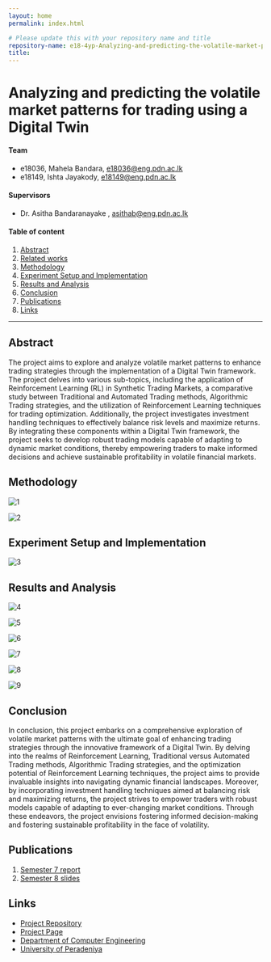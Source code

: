 ```yaml
---
layout: home
permalink: index.html

# Please update this with your repository name and title
repository-name: e18-4yp-Analyzing-and-predicting-the-volatile-market-patterns-for-trading-using-a-Digital-Twin
title:
---
```


[comment]: # "This is the standard layout for the project, but you can clean this and use your own template"

# Analyzing and predicting the volatile market patterns for trading using a Digital Twin

#### Team

- e18036, Mahela Bandara, [e18036@eng.pdn.ac.lk](mailto:e18036@eng.pdn.ac.lk)
- e18149, Ishta Jayakody, [e18149@eng.pdn.ac.lk](mailto:e18149@eng.pdn.ac.lk)

#### Supervisors

- Dr. Asitha Bandaranayake , [asithab@eng.pdn.ac.lk](mailto:asithab@eng.pdn.ac.lk)

#### Table of content

1. [Abstract](#abstract)
2. [Related works](#related-works)
3. [Methodology](#methodology)
4. [Experiment Setup and Implementation](#experiment-setup-and-implementation)
5. [Results and Analysis](#results-and-analysis)
6. [Conclusion](#conclusion)
7. [Publications](#publications)
8. [Links](#links)

---


## Abstract
The project aims to explore and analyze volatile market patterns to enhance trading strategies through the implementation of a Digital Twin framework. The project delves into various sub-topics, including the application of Reinforcement Learning (RL) in Synthetic Trading Markets, a comparative study between Traditional and Automated Trading methods, Algorithmic Trading strategies, and the utilization of Reinforcement Learning techniques for trading optimization. Additionally, the project investigates investment handling techniques to effectively balance risk levels and maximize returns. By integrating these components within a Digital Twin framework, the project seeks to develop robust trading models capable of adapting to dynamic market conditions, thereby empowering traders to make informed decisions and achieve sustainable profitability in volatile financial markets.

## Methodology

![1](https://github.com/cepdnaclk/e18-4yp-Analyzing-and-predicting-the-volatile-market-patterns-for-trading-using-a-Digital-Twin/blob/main/docs/images/Screenshot%20from%202024-05-03%2019-27-05.png)


![2](https://github.com/cepdnaclk/e18-4yp-Analyzing-and-predicting-the-volatile-market-patterns-for-trading-using-a-Digital-Twin/blob/main/docs/images/Screenshot%20from%202024-04-26%2014-15-19.png)


## Experiment Setup and Implementation
![3](https://github.com/cepdnaclk/e18-4yp-Analyzing-and-predicting-the-volatile-market-patterns-for-trading-using-a-Digital-Twin/blob/main/docs/images/Screenshot%20from%202024-04-26%2013-31-34.png)

## Results and Analysis
![4](https://github.com/cepdnaclk/e18-4yp-Analyzing-and-predicting-the-volatile-market-patterns-for-trading-using-a-Digital-Twin/blob/main/docs/images/Screenshot%20from%202024-04-26%2018-44-41.png)

![5](https://github.com/cepdnaclk/e18-4yp-Analyzing-and-predicting-the-volatile-market-patterns-for-trading-using-a-Digital-Twin/blob/main/docs/images/Screenshot%20from%202024-04-26%2019-24-52.png)

![6](https://github.com/cepdnaclk/e18-4yp-Analyzing-and-predicting-the-volatile-market-patterns-for-trading-using-a-Digital-Twin/blob/main/docs/images/Screenshot%20from%202024-04-26%2019-25-04.png)

![7](https://github.com/cepdnaclk/e18-4yp-Analyzing-and-predicting-the-volatile-market-patterns-for-trading-using-a-Digital-Twin/blob/main/docs/images/Screenshot%20from%202024-04-29%2018-00-36.png)

![8](https://github.com/cepdnaclk/e18-4yp-Analyzing-and-predicting-the-volatile-market-patterns-for-trading-using-a-Digital-Twin/blob/main/docs/images/Screenshot%20from%202024-04-29%2018-01-00.png)

![9](https://github.com/cepdnaclk/e18-4yp-Analyzing-and-predicting-the-volatile-market-patterns-for-trading-using-a-Digital-Twin/blob/main/docs/images/Screenshot%20from%202024-04-29%2019-22-28.png)

## Conclusion
In conclusion, this project embarks on a comprehensive exploration of volatile market patterns with the ultimate goal of enhancing trading strategies through the innovative framework of a Digital Twin. By delving into the realms of Reinforcement Learning, Traditional versus Automated Trading methods, Algorithmic Trading strategies, and the optimization potential of Reinforcement Learning techniques, the project aims to provide invaluable insights into navigating dynamic financial landscapes. Moreover, by incorporating investment handling techniques aimed at balancing risk and maximizing returns, the project strives to empower traders with robust models capable of adapting to ever-changing market conditions. Through these endeavors, the project envisions fostering informed decision-making and fostering sustainable profitability in the face of volatility.

## Publications
[//]: # "Note: Uncomment each once you uploaded the files to the repository"

 1. [Semester 7 report](https://drive.google.com/file/d/1V4MeDCM3Y5_t8Egt2MgWGYqv3bsbDNoj/view?usp=sharing)
 2. [Semester 8 slides](https://docs.google.com/presentation/d/1M16RRqKo5Y5KziZztlXpEGkN6o1rM9HO-ZJyV4hftTA/edit#slide=id.p2)
<!-- 3. [Semester 8 report](./) -->
<!-- 4. [Semester 8 slides](./) -->
<!-- 5. Author 1, Author 2 and Author 3 "Research paper title" (2021). [PDF](./). -->


## Links

[//]: # ( NOTE: EDIT THIS LINKS WITH YOUR REPO DETAILS )

- [Project Repository](https://github.com/cepdnaclk/e18-4yp-Analyzing-and-predicting-the-volatile-market-patterns-for-trading-using-a-Digital-Twin)
- [Project Page](https://cepdnaclk.github.io/e18-4yp-Analyzing-and-predicting-the-volatile-market-patterns-for-trading-using-a-Digital-Twin)
- [Department of Computer Engineering](http://www.ce.pdn.ac.lk/)
- [University of Peradeniya](https://eng.pdn.ac.lk/)

[//]: # "Please refer this to learn more about Markdown syntax"
[//]: # "https://github.com/adam-p/markdown-here/wiki/Markdown-Cheatsheet"
